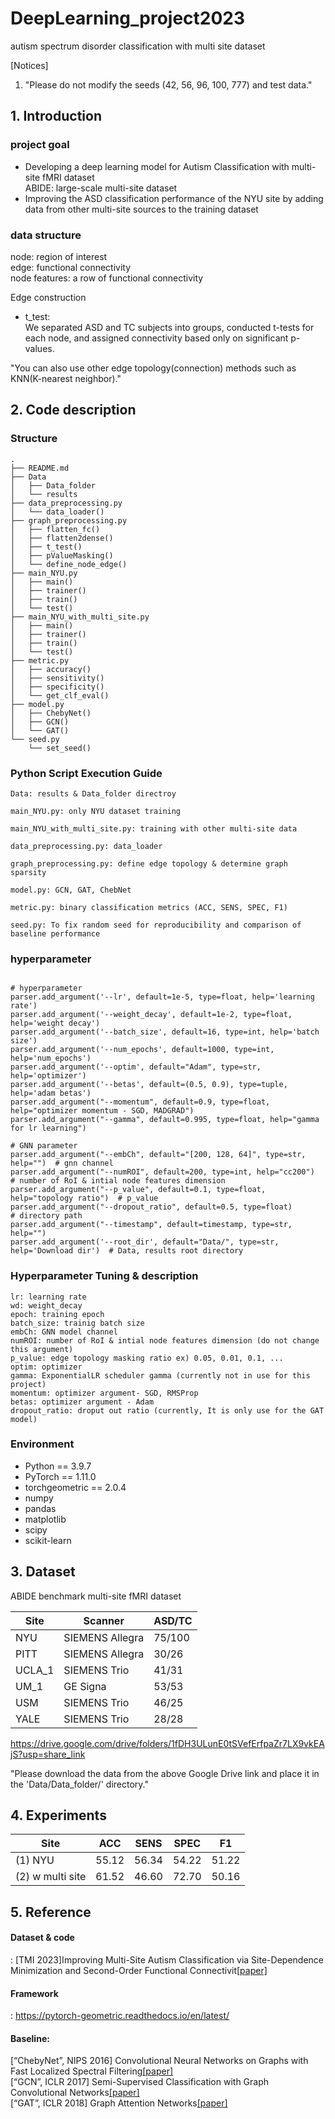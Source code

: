 # DeepLearning_project2023
autism spectrum disorder classification with multi site dataset

[Notices]
1) "Please do not modify the seeds (42, 56, 96, 100, 777) and test data."

## 1. Introduction

### project goal

- Developing a deep learning model for Autism Classification with multi-site fMRI dataset  
  ABIDE: large-scale multi-site dataset
- Improving the ASD classification performance of the NYU site by adding data from other multi-site sources to the training dataset  

### data structure

node: region of interest  
edge: functional connectivity  
node features: a row of functional connectivity  

Edge construction
- t_test:  
We separated ASD and TC subjects into groups, conducted t-tests for each node, and assigned connectivity based only on significant p-values.  

"You can also use other edge topology(connection) methods such as KNN(K-nearest neighbor)."

## 2. Code description
### Structure
```shell
.
├── README.md
├── Data
│   ├── Data_folder
│   └── results
├── data_preprocessing.py
│   └── data_loader()
├── graph_preprocessing.py
│   ├── flatten_fc()
│   ├── flatten2dense()
│   ├── t_test()
│   ├── pValueMasking()
│   └── define_node_edge()
├── main_NYU.py
│   ├── main()
│   ├── trainer()
│   ├── train()
│   └── test()
├── main_NYU_with_multi_site.py
│   ├── main()
│   ├── trainer()
│   ├── train()
│   └── test()
├── metric.py
│   ├── accuracy()
│   ├── sensitivity()
│   ├── specificity()
│   └── get_clf_eval()
├── model.py
│   ├── ChebyNet()
│   ├── GCN()
│   └── GAT()
└── seed.py
    └── set_seed()
```

### Python Script Execution Guide

```shell
Data: results & Data_folder directroy

main_NYU.py: only NYU dataset training

main_NYU_with_multi_site.py: training with other multi-site data

data_preprocessing.py: data_loader

graph_preprocessing.py: define edge topology & determine graph sparsity

model.py: GCN, GAT, ChebNet

metric.py: binary classification metrics (ACC, SENS, SPEC, F1)

seed.py: To fix random seed for reproducibility and comparison of baseline performance

```

### hyperparameter
```shell

# hyperparameter
parser.add_argument('--lr', default=1e-5, type=float, help='learning rate')
parser.add_argument('--weight_decay', default=1e-2, type=float, help='weight decay')
parser.add_argument('--batch_size', default=16, type=int, help='batch size')
parser.add_argument('--num_epochs', default=1000, type=int, help='num_epochs')
parser.add_argument('--optim', default="Adam", type=str, help='optimizer')
parser.add_argument('--betas', default=(0.5, 0.9), type=tuple, help='adam betas')
parser.add_argument("--momentum", default=0.9, type=float, help="optimizer momentum - SGD, MADGRAD")
parser.add_argument("--gamma", default=0.995, type=float, help="gamma for lr learning")

# GNN parameter
parser.add_argument("--embCh", default="[200, 128, 64]", type=str, help="")  # gnn channel
parser.add_argument("--numROI", default=200, type=int, help="cc200")  # number of RoI & intial node features dimension
parser.add_argument("--p_value", default=0.1, type=float, help="topology ratio")  # p_value
parser.add_argument("--dropout_ratio", default=0.5, type=float)
# directory path
parser.add_argument("--timestamp", default=timestamp, type=str, help="")
parser.add_argument('--root_dir', default="Data/", type=str, help='Download dir')  # Data, results root directory 
```
### Hyperparameter Tuning & description

```shell
lr: learning rate
wd: weight_decay
epoch: training epoch
batch_size: trainig batch size 
embCh: GNN model channel
numROI: number of RoI & intial node features dimension (do not change this argument)
p_value: edge topology masking ratio ex) 0.05, 0.01, 0.1, ...
optim: optimizer 
gamma: ExponentialLR scheduler gamma (currently not in use for this project)
momentum: optimizer argument- SGD, RMSProp
betas: optimizer argument - Adam
dropout_ratio: droput out ratio (currently, It is only use for the GAT model) 
```


### Environment

- Python == 3.9.7
- PyTorch == 1.11.0
- torchgeometric == 2.0.4
- numpy
- pandas
- matplotlib
- scipy
- scikit-learn


## 3. Dataset
ABIDE benchmark multi-site fMRI dataset

Site | Scanner | ASD/TC 
---- | ---- | ---- |
NYU | SIEMENS Allegra | 75/100
PITT | SIEMENS Allegra | 30/26
UCLA_1 | SIEMENS Trio | 41/31
UM_1 | GE Signa | 53/53
USM | SIEMENS Trio | 46/25
YALE | SIEMENS Trio | 28/28

https://drive.google.com/drive/folders/1fDH3ULunE0tSVefErfpaZr7LX9vkEAjS?usp=share_link

"Please download the data from the above Google Drive link and place it in the 'Data/Data_folder/' directory."

## 4. Experiments

Site | ACC | SENS | SPEC | F1
---- | ---- | ---- | ---- | ---- |
(1) NYU | 55.12 | 56.34 | 54.22 | 51.22
(2) w multi site | 61.52 | 46.60 | 72.70 | 50.16

## 5. Reference
#### Dataset & code
: [TMI 2023]Improving Multi-Site Autism Classification via Site-Dependence Minimization and Second-Order Functional Connectivit[[paper]][1.1]
#### Framework
: https://pytorch-geometric.readthedocs.io/en/latest/  
#### Baseline:  
[“ChebyNet”, NIPS 2016] Convolutional Neural Networks on Graphs with Fast Localized Spectral Filtering[[paper]][1.2]  
[“GCN”, ICLR 2017] Semi-Supervised Classification with Graph Convolutional Networks[[paper]][1.3]  
[“GAT”, ICLR 2018] Graph Attention Networks[[paper]][1.4]  

[1.1]: https://ieeexplore.ieee.org/stamp/stamp.jsp?tp=&arnumber=9874890
[1.2]: https://arxiv.org/pdf/1606.09375.pdf
[1.3]: https://arxiv.org/pdf/1609.02907.pdf
[1.4]: https://arxiv.org/pdf/1710.10903.pdf
